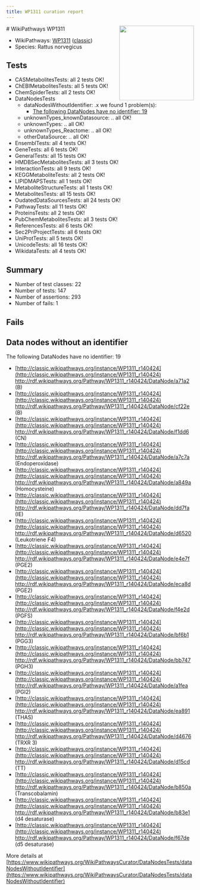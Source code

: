 ```yaml
---
title: WP1311 curation report
---
```


<img style="float: right; width: 200px" src="https://upload.wikimedia.org/wikipedia/commons/thumb/8/83/Wplogo_with_text_500.png/640px-Wplogo_with_text_500.png" />
# WikiPathways WP1311

* WikiPathways: [WP1311](https://wikipathways.org/pathways/WP1311) ([classic](https://classic.wikipathways.org/instance/WP1311))
* Species: Rattus norvegicus
## Tests
* CASMetabolitesTests: all 2 tests OK!
* ChEBIMetabolitesTests: all 5 tests OK!
* ChemSpiderTests: all 2 tests OK!
* DataNodesTests
    * dataNodesWithoutIdentifier: .x we found 1 problem(s):
        * [The following DataNodes have no identifier: 19](#8792c499)
    * unknownTypes_knownDatasource: .. all OK!
    * unknownTypes: .. all OK!
    * unknownTypes_Reactome: .. all OK!
    * otherDataSource: .. all OK!
* EnsemblTests: all 4 tests OK!
* GeneTests: all 6 tests OK!
* GeneralTests: all 15 tests OK!
* HMDBSecMetabolitesTests: all 3 tests OK!
* InteractionTests: all 9 tests OK!
* KEGGMetaboliteTests: all 2 tests OK!
* LIPIDMAPSTests: all 1 tests OK!
* MetaboliteStructureTests: all 1 tests OK!
* MetabolitesTests: all 15 tests OK!
* OudatedDataSourcesTests: all 24 tests OK!
* PathwayTests: all 11 tests OK!
* ProteinsTests: all 2 tests OK!
* PubChemMetabolitesTests: all 3 tests OK!
* ReferencesTests: all 6 tests OK!
* Sec2PriProjectTests: all 6 tests OK!
* UniProtTests: all 5 tests OK!
* UnicodeTests: all 16 tests OK!
* WikidataTests: all 4 tests OK!


## Summary

* Number of test classes: 22
* Number of tests: 147
* Number of assertions: 293
* Number of fails: 1

## Fails

<a name="8792c499" />

## Data nodes without an identifier

The following DataNodes have no identifier: 19

* [http://classic.wikipathways.org/instance/WP1311_r140424](http://classic.wikipathways.org/instance/WP1311_r140424) http://rdf.wikipathways.org/Pathway/WP1311_r140424/DataNode/a71a2 (B)
* [http://classic.wikipathways.org/instance/WP1311_r140424](http://classic.wikipathways.org/instance/WP1311_r140424) http://rdf.wikipathways.org/Pathway/WP1311_r140424/DataNode/cf22e (B)
* [http://classic.wikipathways.org/instance/WP1311_r140424](http://classic.wikipathways.org/instance/WP1311_r140424) http://rdf.wikipathways.org/Pathway/WP1311_r140424/DataNode/f1dd6 (CN)
* [http://classic.wikipathways.org/instance/WP1311_r140424](http://classic.wikipathways.org/instance/WP1311_r140424) http://rdf.wikipathways.org/Pathway/WP1311_r140424/DataNode/a7c7a (Endoperoxidase)
* [http://classic.wikipathways.org/instance/WP1311_r140424](http://classic.wikipathways.org/instance/WP1311_r140424) http://rdf.wikipathways.org/Pathway/WP1311_r140424/DataNode/a849a (Homocysteine)
* [http://classic.wikipathways.org/instance/WP1311_r140424](http://classic.wikipathways.org/instance/WP1311_r140424) http://rdf.wikipathways.org/Pathway/WP1311_r140424/DataNode/dd7fa (IE)
* [http://classic.wikipathways.org/instance/WP1311_r140424](http://classic.wikipathways.org/instance/WP1311_r140424) http://rdf.wikipathways.org/Pathway/WP1311_r140424/DataNode/d6520 (Leukotriene F4)
* [http://classic.wikipathways.org/instance/WP1311_r140424](http://classic.wikipathways.org/instance/WP1311_r140424) http://rdf.wikipathways.org/Pathway/WP1311_r140424/DataNode/e4e7f (PGE2)
* [http://classic.wikipathways.org/instance/WP1311_r140424](http://classic.wikipathways.org/instance/WP1311_r140424) http://rdf.wikipathways.org/Pathway/WP1311_r140424/DataNode/eca8d (PGE2)
* [http://classic.wikipathways.org/instance/WP1311_r140424](http://classic.wikipathways.org/instance/WP1311_r140424) http://rdf.wikipathways.org/Pathway/WP1311_r140424/DataNode/f4e2d (PGFS)
* [http://classic.wikipathways.org/instance/WP1311_r140424](http://classic.wikipathways.org/instance/WP1311_r140424) http://rdf.wikipathways.org/Pathway/WP1311_r140424/DataNode/bf6b1 (PGG3)
* [http://classic.wikipathways.org/instance/WP1311_r140424](http://classic.wikipathways.org/instance/WP1311_r140424) http://rdf.wikipathways.org/Pathway/WP1311_r140424/DataNode/bb747 (PGH3)
* [http://classic.wikipathways.org/instance/WP1311_r140424](http://classic.wikipathways.org/instance/WP1311_r140424) http://rdf.wikipathways.org/Pathway/WP1311_r140424/DataNode/a1fea (PGI2)
* [http://classic.wikipathways.org/instance/WP1311_r140424](http://classic.wikipathways.org/instance/WP1311_r140424) http://rdf.wikipathways.org/Pathway/WP1311_r140424/DataNode/ea891 (THAS)
* [http://classic.wikipathways.org/instance/WP1311_r140424](http://classic.wikipathways.org/instance/WP1311_r140424) http://rdf.wikipathways.org/Pathway/WP1311_r140424/DataNode/d4676 (TRXR 3)
* [http://classic.wikipathways.org/instance/WP1311_r140424](http://classic.wikipathways.org/instance/WP1311_r140424) http://rdf.wikipathways.org/Pathway/WP1311_r140424/DataNode/d15cd (TT)
* [http://classic.wikipathways.org/instance/WP1311_r140424](http://classic.wikipathways.org/instance/WP1311_r140424) http://rdf.wikipathways.org/Pathway/WP1311_r140424/DataNode/b850a (Transcobalamin)
* [http://classic.wikipathways.org/instance/WP1311_r140424](http://classic.wikipathways.org/instance/WP1311_r140424) http://rdf.wikipathways.org/Pathway/WP1311_r140424/DataNode/b83e1 (d4 desaturase)
* [http://classic.wikipathways.org/instance/WP1311_r140424](http://classic.wikipathways.org/instance/WP1311_r140424) http://rdf.wikipathways.org/Pathway/WP1311_r140424/DataNode/f67de (d5 desaturase)


More details at [https://www.wikipathways.org/WikiPathwaysCurator/DataNodesTests/dataNodesWithoutIdentifier](https://www.wikipathways.org/WikiPathwaysCurator/DataNodesTests/dataNodesWithoutIdentifier)

